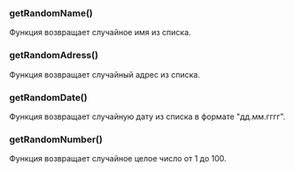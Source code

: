 ### getRandomName()

Функция возвращает случайное имя из списка.

### getRandomAdress()

Функция возвращает случайный адрес из списка.

### getRandomDate()

Функция возвращает случайную дату из списка в формате "дд.мм.гггг".

### getRandomNumber()

Функция возвращает случайное целое число от 1 до 100.